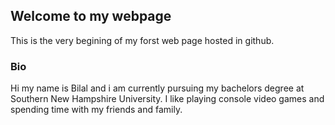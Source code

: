 ## Welcome to my webpage

This is the very begining of my forst web page hosted in github. 

### Bio

Hi my name is Bilal and i am currently pursuing my bachelors degree at Southern New Hampshire University. 
I like playing console video games and spending time with my friends and family. 
